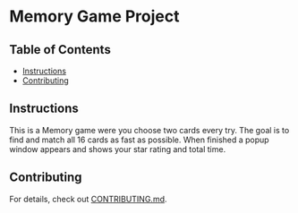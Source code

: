 # Memory Game Project

## Table of Contents

* [Instructions](#instructions)
* [Contributing](#contributing)

## Instructions

This is a Memory game were you choose two cards every try.
The goal is to find and match all 16 cards as fast as possible.
When finished a popup window appears and shows your star rating and total time.

## Contributing

For details, check out [CONTRIBUTING.md](CONTRIBUTING.md).
